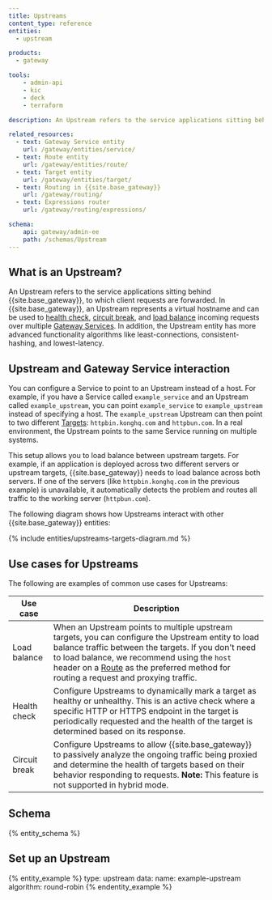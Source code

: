 ```yaml
---
title: Upstreams
content_type: reference
entities:
  - upstream

products:
  - gateway

tools:
    - admin-api
    - kic
    - deck
    - terraform

description: An Upstream refers to the service applications sitting behind {{site.base_gateway}}, to which client requests are forwarded.

related_resources:
  - text: Gateway Service entity
    url: /gateway/entities/service/
  - text: Route entity
    url: /gateway/entities/route/
  - text: Target entity
    url: /gateway/entities/target/
  - text: Routing in {{site.base_gateway}}
    url: /gateway/routing/
  - text: Expressions router
    url: /gateway/routing/expressions/

schema:
    api: gateway/admin-ee
    path: /schemas/Upstream
---
```


## What is an Upstream?

An Upstream refers to the service applications sitting behind {{site.base_gateway}}, to which client requests are forwarded. In {{site.base_gateway}}, an Upstream represents a virtual hostname and can be used to [health check](https://docs.konghq.com/gateway/latest/how-kong-works/health-checks/#active-health-checks), [circuit break](https://docs.konghq.com/gateway/latest/how-kong-works/health-checks/#passive-health-checks-circuit-breakers), and [load balance](https://docs.konghq.com/gateway/latest/how-kong-works/load-balancing/) incoming requests over multiple [Gateway Services](/gateway/entities/service/). In addition, the Upstream entity has more advanced functionality algorithms like least-connections, consistent-hashing, and lowest-latency.

## Upstream and Gateway Service interaction

You can configure a Service to point to an Upstream instead of a host. 
For example, if you have a Service called `example_service` and an Upstream called `example_upstream`, you can point `example_service` to `example_upstream` instead of specifying a host. 
The `example_upstream` Upstream can then point to two different [Targets](/gateway/entities/target/): `httpbin.konghq.com` and `httpbun.com`. 
In a real environment, the Upstream points to the same Service running on multiple systems.

This setup allows you to load balance between upstream targets. 
For example, if an application is deployed across two different servers or upstream targets, {{site.base_gateway}} needs to load balance across both servers. 
If one of the servers (like `httpbin.konghq.com` in the previous example) is unavailable, it automatically detects the problem and routes all traffic to the working server (`httpbun.com`). 

The following diagram shows how Upstreams interact with other {{site.base_gateway}} entities:

{% include entities/upstreams-targets-diagram.md %}

## Use cases for Upstreams

The following are examples of common use cases for Upstreams:

| Use case | Description |
|----------|-------------|
| Load balance | When an Upstream points to multiple upstream targets, you can configure the Upstream entity to load balance traffic between the targets. If you don't need to load balance, we recommend using the `host` header on a [Route](/gateway/entities/route/) as the preferred method for routing a request and proxying traffic.|
| Health check | Configure Upstreams to dynamically mark a target as healthy or unhealthy. This is an active check where a specific HTTP or HTTPS endpoint in the target is periodically requested and the health of the target is determined based on its response. |
| Circuit break | Configure Upstreams to allow {{site.base_gateway}} to passively analyze the ongoing traffic being proxied and determine the health of targets based on their behavior responding to requests. **Note:** This feature is not supported in hybrid mode. |

## Schema

{% entity_schema %}

## Set up an Upstream

{% entity_example %}
type: upstream
data:
    name: example-upstream
    algorithm: round-robin
{% endentity_example %}